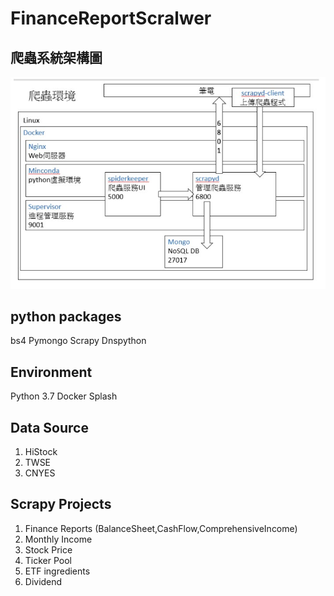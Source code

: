 # FinanceReportScralwer

## 爬蟲系統架構圖
![scraper structure](./assets/structure.jpg)

## python packages

bs4
Pymongo
Scrapy
Dnspython

## Environment

Python 3.7
Docker Splash

## Data Source
1. HiStock
2. TWSE
3. CNYES

## Scrapy Projects
1. Finance Reports (BalanceSheet,CashFlow,ComprehensiveIncome)
2. Monthly Income
3. Stock Price
4. Ticker Pool
5. ETF ingredients
6. Dividend
